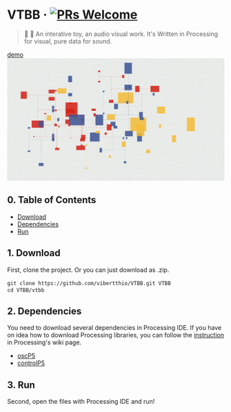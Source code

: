 # VTBB &middot; [![PRs Welcome](https://img.shields.io/badge/PRs-welcome-brightgreen.svg?style=flat-square)](http://makeapullrequest.com)

> :art: :microphone: An interative toy, an audio visual work. It's Written in Processing for visual, pure data for sound.

[demo](https://vimeo.com/184943616)
![demo](./assets/images/sc-01.png)

## 0. Table of Contents  
- [Download](#1-download)
- [Dependencies](#2-dependencies)
- [Run](#3-run)

## 1. Download

First, clone the project. Or you can just download as .zip.
```
git clone https://github.com/vibertthio/VTBB.git VTBB
cd VTBB/vtbb
```

## 2. Dependencies
You need to download several dependencies in Processing IDE.
If you have on idea how to download Processing libraries, you can follow the [instruction](https://github.com/processing/processing/wiki/How-to-Install-a-Contributed-Library) in Processing's wiki page.

- [oscP5](http://www.sojamo.de/libraries/oscP5/)
- [controlP5](https://github.com/sojamo/controlp5)


## 3. Run

Second, open the files with Processing IDE and run!
